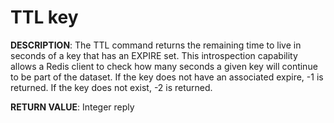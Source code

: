 # TTL key #

**DESCRIPTION**:
The TTL command returns the remaining time to live in seconds of a key that
has an EXPIRE set. This introspection capability allows a Redis client to
check how many seconds a given key will continue to be part of the dataset.
If the key does not have an associated expire, -1 is returned.
If the key does not exist, -2 is returned.

**RETURN VALUE**:
Integer reply

